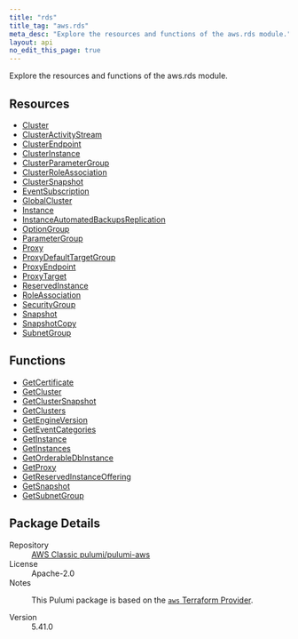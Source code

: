 ```yaml
---
title: "rds"
title_tag: "aws.rds"
meta_desc: "Explore the resources and functions of the aws.rds module."
layout: api
no_edit_this_page: true
---
```


<!-- WARNING: this file was generated by Pulumi Docs Generator. -->
<!-- Do not edit by hand unless you're certain you know what you are doing! -->

Explore the resources and functions of the aws.rds module.

<h2 id="resources">Resources</h2>
<ul class="api">
    <li><a href="cluster/" title="Cluster"><span class="api-symbol api-symbol--resource"></span>Cluster</a></li>
    <li><a href="clusteractivitystream/" title="ClusterActivityStream"><span class="api-symbol api-symbol--resource"></span>ClusterActivityStream</a></li>
    <li><a href="clusterendpoint/" title="ClusterEndpoint"><span class="api-symbol api-symbol--resource"></span>ClusterEndpoint</a></li>
    <li><a href="clusterinstance/" title="ClusterInstance"><span class="api-symbol api-symbol--resource"></span>ClusterInstance</a></li>
    <li><a href="clusterparametergroup/" title="ClusterParameterGroup"><span class="api-symbol api-symbol--resource"></span>ClusterParameterGroup</a></li>
    <li><a href="clusterroleassociation/" title="ClusterRoleAssociation"><span class="api-symbol api-symbol--resource"></span>ClusterRoleAssociation</a></li>
    <li><a href="clustersnapshot/" title="ClusterSnapshot"><span class="api-symbol api-symbol--resource"></span>ClusterSnapshot</a></li>
    <li><a href="eventsubscription/" title="EventSubscription"><span class="api-symbol api-symbol--resource"></span>EventSubscription</a></li>
    <li><a href="globalcluster/" title="GlobalCluster"><span class="api-symbol api-symbol--resource"></span>GlobalCluster</a></li>
    <li><a href="instance/" title="Instance"><span class="api-symbol api-symbol--resource"></span>Instance</a></li>
    <li><a href="instanceautomatedbackupsreplication/" title="InstanceAutomatedBackupsReplication"><span class="api-symbol api-symbol--resource"></span>InstanceAutomatedBackupsReplication</a></li>
    <li><a href="optiongroup/" title="OptionGroup"><span class="api-symbol api-symbol--resource"></span>OptionGroup</a></li>
    <li><a href="parametergroup/" title="ParameterGroup"><span class="api-symbol api-symbol--resource"></span>ParameterGroup</a></li>
    <li><a href="proxy/" title="Proxy"><span class="api-symbol api-symbol--resource"></span>Proxy</a></li>
    <li><a href="proxydefaulttargetgroup/" title="ProxyDefaultTargetGroup"><span class="api-symbol api-symbol--resource"></span>ProxyDefaultTargetGroup</a></li>
    <li><a href="proxyendpoint/" title="ProxyEndpoint"><span class="api-symbol api-symbol--resource"></span>ProxyEndpoint</a></li>
    <li><a href="proxytarget/" title="ProxyTarget"><span class="api-symbol api-symbol--resource"></span>ProxyTarget</a></li>
    <li><a href="reservedinstance/" title="ReservedInstance"><span class="api-symbol api-symbol--resource"></span>ReservedInstance</a></li>
    <li><a href="roleassociation/" title="RoleAssociation"><span class="api-symbol api-symbol--resource"></span>RoleAssociation</a></li>
    <li><a href="securitygroup/" title="SecurityGroup"><span class="api-symbol api-symbol--resource"></span>SecurityGroup</a></li>
    <li><a href="snapshot/" title="Snapshot"><span class="api-symbol api-symbol--resource"></span>Snapshot</a></li>
    <li><a href="snapshotcopy/" title="SnapshotCopy"><span class="api-symbol api-symbol--resource"></span>SnapshotCopy</a></li>
    <li><a href="subnetgroup/" title="SubnetGroup"><span class="api-symbol api-symbol--resource"></span>SubnetGroup</a></li>
</ul>

<h2 id="functions">Functions</h2>
<ul class="api">
    <li><a href="getcertificate/" title="GetCertificate"><span class="api-symbol api-symbol--function"></span>GetCertificate</a></li>
    <li><a href="getcluster/" title="GetCluster"><span class="api-symbol api-symbol--function"></span>GetCluster</a></li>
    <li><a href="getclustersnapshot/" title="GetClusterSnapshot"><span class="api-symbol api-symbol--function"></span>GetClusterSnapshot</a></li>
    <li><a href="getclusters/" title="GetClusters"><span class="api-symbol api-symbol--function"></span>GetClusters</a></li>
    <li><a href="getengineversion/" title="GetEngineVersion"><span class="api-symbol api-symbol--function"></span>GetEngineVersion</a></li>
    <li><a href="geteventcategories/" title="GetEventCategories"><span class="api-symbol api-symbol--function"></span>GetEventCategories</a></li>
    <li><a href="getinstance/" title="GetInstance"><span class="api-symbol api-symbol--function"></span>GetInstance</a></li>
    <li><a href="getinstances/" title="GetInstances"><span class="api-symbol api-symbol--function"></span>GetInstances</a></li>
    <li><a href="getorderabledbinstance/" title="GetOrderableDbInstance"><span class="api-symbol api-symbol--function"></span>GetOrderableDbInstance</a></li>
    <li><a href="getproxy/" title="GetProxy"><span class="api-symbol api-symbol--function"></span>GetProxy</a></li>
    <li><a href="getreservedinstanceoffering/" title="GetReservedInstanceOffering"><span class="api-symbol api-symbol--function"></span>GetReservedInstanceOffering</a></li>
    <li><a href="getsnapshot/" title="GetSnapshot"><span class="api-symbol api-symbol--function"></span>GetSnapshot</a></li>
    <li><a href="getsubnetgroup/" title="GetSubnetGroup"><span class="api-symbol api-symbol--function"></span>GetSubnetGroup</a></li>
</ul>

<h2 id="package-details">Package Details</h2>
<dl class="package-details">
	<dt>Repository</dt>
	<dd><a href="https://github.com/pulumi/pulumi-aws">AWS Classic pulumi/pulumi-aws</a></dd>
	<dt>License</dt>
	<dd>Apache-2.0</dd>
	<dt>Notes</dt>
	<dd><p>This Pulumi package is based on the <a href="https://github.com/hashicorp/terraform-provider-aws"><code>aws</code> Terraform Provider</a>.</p>
</dd>
	<dt>Version</dt>
	<dd>5.41.0</dd>
</dl>

